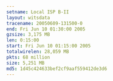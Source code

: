 ```yaml
---
setname: Local ISP B-II
layout: witsdata
tracename: 20050609-131500-0
end: Fri Jun 10 01:30:00 2005
gzsize: 3,175 MB
len: 0:15:00
start: Fri Jun 10 01:15:00 2005
totalwirelen: 28,059 MB
pkts: 68 million
size: 5,251 MB
md5: 1d45c424633bef2cf9aaf559412de3d6
---
```

